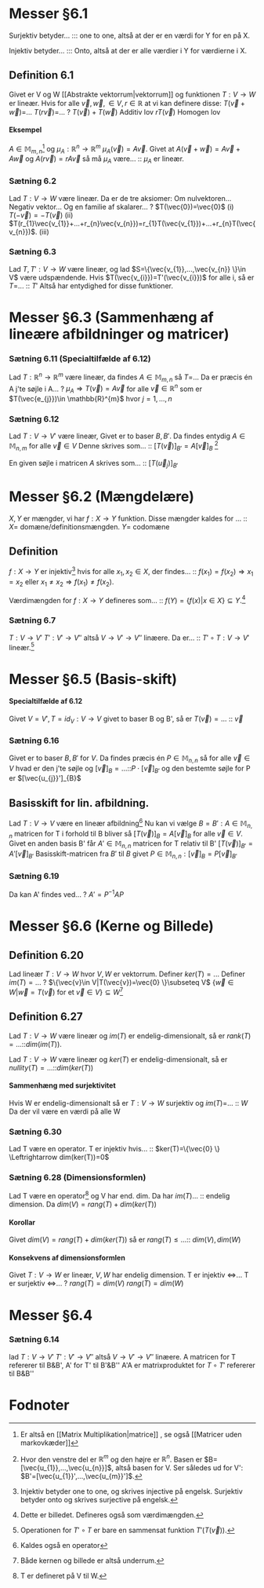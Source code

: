 # Messer §6.1
Surjektiv betyder... ::: one to one, altså at der er en værdi for Y for en på X.
<!--SR:!2022-12-09,4,284!2022-12-09,4,285-->
Injektiv betyder... ::: Onto, altså at der er alle værdier i Y for værdierne i X.
<!--SR:!2022-12-09,4,285!2022-12-09,4,285-->
## Definition 6.1
Givet er V og W [[Abstrakte vektorrum|vektorrum]] og funktionen $T:V \to W$ er lineær. 
Hvis for alle $\vec{v},\vec{w},\in V,r \in \mathbb{R}$ at vi kan definere disse:
$T(\vec{v}+\vec{w})=$...
$T(r \vec{v})=$...
?
$T(\vec{v})+T(\vec{w})$ Additiv lov
$rT(\vec{v})$ Homogen lov
<!--SR:!2022-12-09,4,285-->

#### Eksempel
$A \in \mathbb{M}_{m,n}$[^7] og $\mu _{A}:\mathbb{R}^{n}\to \mathbb{R}^{m}$ $\mu_{A}(\vec{v})=A \vec{v}$. Givet at $A(\vec{v}+\vec{w})=A\vec{v}+A\vec{w}$ og $A(r \vec{v})=r A\vec{v}$ så må $\mu_{A}$ være... :: $\mu_{A}$ er lineær.
<!--SR:!2022-12-21,13,274-->

### Sætning 6.2

Lad $T:V \to W$ være lineær. Da er de tre aksiomer:
Om nulvektoren...
Negativ vektor...
Og en familie af skalarer...
?
$T(\vec{0})=\vec{0}$ (i)
$T(-\vec{v})=-T(\vec{v})$ (ii)
$T(r_{1}\vec{v_{1}}+...+r_{n}\vec{v_{n}})=r_{1}T(\vec{v_{1}})+...+r_{n}T(\vec{v_{n}})$. (iii)
<!--SR:!2022-12-09,4,274-->

### Sætning 6.3
Lad $T,T':V \to W$ være lineær, og lad $S=\{\vec{v_{1}},...,\vec{v_{n}} \}\in V$ være udspændende. Hvis $T(\vec{v_{i}})=T'(\vec{v_{i}})$ for alle i, så er $T=$... :: $T'$ Altså har entydighed for disse funktioner.
<!--SR:!2022-12-19,11,274-->

# Messer §6.3 (Sammenhæng af lineære afbildninger og matricer)
### Sætning 6.11 (Specialtilfælde af 6.12)

Lad $T:\mathbb{R}^{n}\to \mathbb{R}^{m}$ være lineær, da findes 
$A \in \mathbb{M}_{m,n}$ så $T=$...
Da er præcis én A j'te søjle i A...
?
$\mu_{A}\Rightarrow T(\vec{v})=A\vec{v}$ for alle $\vec{v}\in \mathbb{R}^{n}$
som er $T(\vec{e_{j}})\in \mathbb{R}^{m}$ hvor $j=1,...,n$ 
<!--SR:!2022-12-20,12,274-->

### Sætning 6.12
Lad $T:V \to V'$ være lineær, Givet er to baser $B,B'$. Da findes entydig $A \in \mathbb{M}_{n,m}$ for alle $\vec{v}\in V$ Denne skrives som... :: $[T(\vec{v})]_{B'}=A[\vec{v}]_{B}$ [^1]
<!--SR:!2022-12-09,4,285-->
En given søjle i matricen $A$ skrives som... :: $[T(\vec{u}_{j})]_{B'}$ 
<!--SR:!2022-12-09,4,274-->
 
# Messer §6.2 (Mængdelære)
$X,Y$ er mængder, vi har $f:X \to Y$ funktion. Disse mængder kaldes for ... :: $X=$ domæne/definitionsmængden. $Y=$ codomæne
<!--SR:!2022-12-09,4,274-->
## Definition
$f:X \to Y$ er injektiv[^2] hvis for alle $x_{1},x_{2}\in X,$ der findes... :: $f(x_{1})=f(x_{2})\Rightarrow x_{1}=x_{2}$ eller $x_{1}\neq x_{2}\Rightarrow f(x_{1})\neq f(x_{2})$.
<!--SR:!2022-12-09,4,274-->
Værdimængden for $f:X \to Y$ defineres som... :: $f(Y)=\{f(x)|x \in X \}\subseteq Y$.[^3]
<!--SR:!2022-12-09,4,274-->
### Sætning 6.7
$T:V \to V'$ $T':V'\to V''$ altså $V \to V'\to V''$ linæere. Da er... :: $T'\circ T:V \to V'$ lineær.[^8]
<!--SR:!2022-12-20,12,270-->
# Messer §6.5 (Basis-skift)
#### Specialtilfælde af 6.12
Givet $V=V',T=id_{V}:V \to V$ givet to baser B og B', så er $T(\vec{v})=...$ :: $\vec{v}$
<!--SR:!2022-12-09,4,274-->

### Sætning 6.16 
Givet er to baser $B,B'$ for $V$. Da findes præcis én $P \in \mathbb{M}_{n,n}$ så for alle $\vec{v}\in V$ hvad er den j'te søjle og $[\vec{v}]_{B}=...$::$P \cdot [\vec{v}]_{B'}$ og den bestemte søjle for P er $[\vec{u_{j}}']_{B}$
<!--SR:!2022-12-09,4,274-->

## Basisskift for lin. afbildning.
Lad $T:V \to V$ være en lineær afbildning[^4] Nu kan vi vælge $B=B':A \in \mathbb{M}_{n,n}$ matricen for T i forhold til B bliver så $[T(\vec{v})]_{B}=A[\vec{v}]_{B}$ for alle $\vec{v}\in V$. 
Givet en anden basis B' får $A' \in \mathbb{M}_{n,n}$ matricen for T relativ til B' $[T(\vec{v})]_{B'}=A'[\vec{v}]_{B'}$ 
Basisskift-matricen fra $B'$ til $B$ givet $P \in \mathbb{M}_{n,n}:[\vec{v}]_{B}=P[\vec{v}]_{B'}$
### Sætning 6.19
Da kan A' findes ved...
?
$A'=P^{-1}AP$
<!--SR:!2022-12-09,4,274-->

# Messer §6.6 (Kerne og Billede)

## Definition 6.20
Lad lineær $T:V \to W$ hvor $V,W$ er vektorrum. 
Definer $ker(T)=...$
Definer $im(T)=...$
?
$\{\vec{v}\in V|T(\vec{v})=\vec{0} \}\subseteq V$
$\{\vec{w}\in W|\vec{w}=T(\vec{v}) \text{ for et }\vec{v}\in V \}\subseteq W$[^5]
<!--SR:!2022-12-09,4,274-->

## Definition 6.27
Lad $T:V \to W$ være lineær og $im(T)$ er endelig-dimensionalt, så er $rank(T)=...$::$dim(im(T))$.
<!--SR:!2022-12-09,4,274-->
Lad $T:V \to W$ være lineær og $ker(T)$ er endelig-dimensionalt, så er $nullity(T)=...$::$dim(ker(T))$
<!--SR:!2022-12-09,4,274-->
#### Sammenhæng med surjektivitet 
Hvis W er endelig-dimensionalt så er $T:V \to W$ surjektiv og $im(T)=$... :: $W$ Da der vil være en værdi på alle W
<!--SR:!2022-12-09,4,274-->
### Sætning 6.30
Lad T være en operator. T er injektiv hvis... :: $ker(T)=\{\vec{0} \} \Leftrightarrow dim(ker(T))=0$ 
<!--SR:!2022-12-09,4,270-->
### Sætning 6.28 (Dimensionsformlen)
Lad T være en operator[^6] og V har end. dim. Da har $im(T)$... :: endelig dimension. Da $dim(V)=rang(T)+dim(ker(T))$
<!--SR:!2022-12-09,4,270-->
#### Korollar
Givet $dim(V)=rang(T)+dim(ker(T))$ så er $rang(T)\leq ...$:: $dim(V),dim(W)$
<!--SR:!2022-12-09,4,274-->

#### Konsekvens af dimensionsformlen
Givet $T:V \to W$ er lineær, $V,W$ har endelig dimension.
T er injektiv $\Leftrightarrow$...
T er surjektiv $\Leftrightarrow$...
?
$rang(T)=dim(V)$
$rang(T)=dim(W)$
<!--SR:!2022-12-09,4,274-->

# Messer §6.4
### Sætning 6.14
lad $T:V \to V'$ $T':V'\to V''$ altså $V \to V'\to V''$ linæere. 
A matricen for T refererer til B&B', A' for T' til B'&B''
A'A er matrixproduktet for $T \circ T'$ refererer til B&B''

# Fodnoter
[^1]: Hvor den venstre del er $\mathbb{R}^{m}$ og den højre er $\mathbb{R}^{n}$. Basen er $B=[\vec{u_{1}},...,\vec{u_{n}}]$, altså basen for V. Ser således ud for V': $B'=[\vec{u_{1}}',...,\vec{u_{m}}']$.
[^2]: Injektiv betyder one to one, og skrives injective på engelsk. Surjektiv betyder onto og skrives surjective på engelsk.
[^3]: Dette er billedet. Defineres også som værdimængden.
[^4]: Kaldes også en operator
[^5]: Både kernen og billede er altså underrum.
[^6]: T er defineret på V til W.
[^7]: Er altså en [[Matrix Multiplikation|matrice]] , se også [[Matricer uden markovkæder]]
[^8]: Operationen for $T'\circ T$ er bare en sammensat funktion $T'(T(\vec{v}))$.